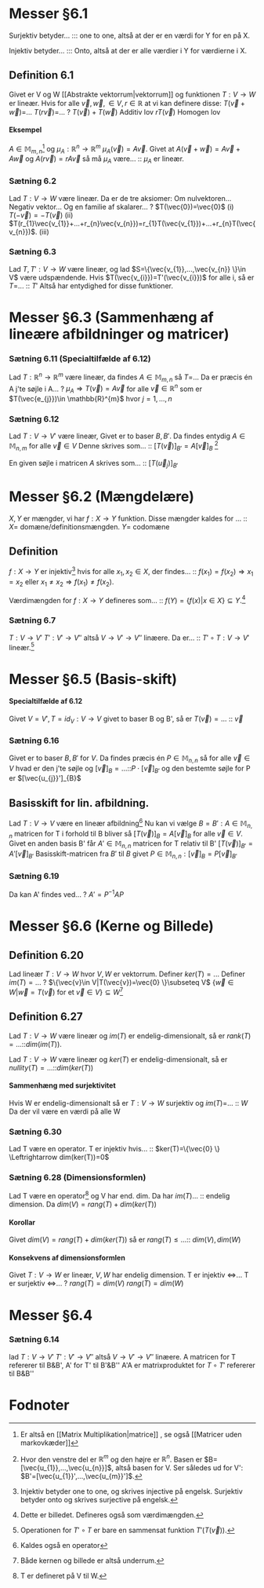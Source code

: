 # Messer §6.1
Surjektiv betyder... ::: one to one, altså at der er en værdi for Y for en på X.
<!--SR:!2022-12-09,4,284!2022-12-09,4,285-->
Injektiv betyder... ::: Onto, altså at der er alle værdier i Y for værdierne i X.
<!--SR:!2022-12-09,4,285!2022-12-09,4,285-->
## Definition 6.1
Givet er V og W [[Abstrakte vektorrum|vektorrum]] og funktionen $T:V \to W$ er lineær. 
Hvis for alle $\vec{v},\vec{w},\in V,r \in \mathbb{R}$ at vi kan definere disse:
$T(\vec{v}+\vec{w})=$...
$T(r \vec{v})=$...
?
$T(\vec{v})+T(\vec{w})$ Additiv lov
$rT(\vec{v})$ Homogen lov
<!--SR:!2022-12-09,4,285-->

#### Eksempel
$A \in \mathbb{M}_{m,n}$[^7] og $\mu _{A}:\mathbb{R}^{n}\to \mathbb{R}^{m}$ $\mu_{A}(\vec{v})=A \vec{v}$. Givet at $A(\vec{v}+\vec{w})=A\vec{v}+A\vec{w}$ og $A(r \vec{v})=r A\vec{v}$ så må $\mu_{A}$ være... :: $\mu_{A}$ er lineær.
<!--SR:!2022-12-21,13,274-->

### Sætning 6.2

Lad $T:V \to W$ være lineær. Da er de tre aksiomer:
Om nulvektoren...
Negativ vektor...
Og en familie af skalarer...
?
$T(\vec{0})=\vec{0}$ (i)
$T(-\vec{v})=-T(\vec{v})$ (ii)
$T(r_{1}\vec{v_{1}}+...+r_{n}\vec{v_{n}})=r_{1}T(\vec{v_{1}})+...+r_{n}T(\vec{v_{n}})$. (iii)
<!--SR:!2022-12-09,4,274-->

### Sætning 6.3
Lad $T,T':V \to W$ være lineær, og lad $S=\{\vec{v_{1}},...,\vec{v_{n}} \}\in V$ være udspændende. Hvis $T(\vec{v_{i}})=T'(\vec{v_{i}})$ for alle i, så er $T=$... :: $T'$ Altså har entydighed for disse funktioner.
<!--SR:!2022-12-19,11,274-->

# Messer §6.3 (Sammenhæng af lineære afbildninger og matricer)
### Sætning 6.11 (Specialtilfælde af 6.12)

Lad $T:\mathbb{R}^{n}\to \mathbb{R}^{m}$ være lineær, da findes 
$A \in \mathbb{M}_{m,n}$ så $T=$...
Da er præcis én A j'te søjle i A...
?
$\mu_{A}\Rightarrow T(\vec{v})=A\vec{v}$ for alle $\vec{v}\in \mathbb{R}^{n}$
som er $T(\vec{e_{j}})\in \mathbb{R}^{m}$ hvor $j=1,...,n$ 
<!--SR:!2022-12-20,12,274-->

### Sætning 6.12
Lad $T:V \to V'$ være lineær, Givet er to baser $B,B'$. Da findes entydig $A \in \mathbb{M}_{n,m}$ for alle $\vec{v}\in V$ Denne skrives som... :: $[T(\vec{v})]_{B'}=A[\vec{v}]_{B}$ [^1]
<!--SR:!2022-12-09,4,285-->
En given søjle i matricen $A$ skrives som... :: $[T(\vec{u}_{j})]_{B'}$ 
<!--SR:!2022-12-09,4,274-->
 
# Messer §6.2 (Mængdelære)
$X,Y$ er mængder, vi har $f:X \to Y$ funktion. Disse mængder kaldes for ... :: $X=$ domæne/definitionsmængden. $Y=$ codomæne
<!--SR:!2022-12-09,4,274-->
## Definition
$f:X \to Y$ er injektiv[^2] hvis for alle $x_{1},x_{2}\in X,$ der findes... :: $f(x_{1})=f(x_{2})\Rightarrow x_{1}=x_{2}$ eller $x_{1}\neq x_{2}\Rightarrow f(x_{1})\neq f(x_{2})$.
<!--SR:!2022-12-09,4,274-->
Værdimængden for $f:X \to Y$ defineres som... :: $f(Y)=\{f(x)|x \in X \}\subseteq Y$.[^3]
<!--SR:!2022-12-09,4,274-->
### Sætning 6.7
$T:V \to V'$ $T':V'\to V''$ altså $V \to V'\to V''$ linæere. Da er... :: $T'\circ T:V \to V'$ lineær.[^8]
<!--SR:!2022-12-20,12,270-->
# Messer §6.5 (Basis-skift)
#### Specialtilfælde af 6.12
Givet $V=V',T=id_{V}:V \to V$ givet to baser B og B', så er $T(\vec{v})=...$ :: $\vec{v}$
<!--SR:!2022-12-09,4,274-->

### Sætning 6.16 
Givet er to baser $B,B'$ for $V$. Da findes præcis én $P \in \mathbb{M}_{n,n}$ så for alle $\vec{v}\in V$ hvad er den j'te søjle og $[\vec{v}]_{B}=...$::$P \cdot [\vec{v}]_{B'}$ og den bestemte søjle for P er $[\vec{u_{j}}']_{B}$
<!--SR:!2022-12-09,4,274-->

## Basisskift for lin. afbildning.
Lad $T:V \to V$ være en lineær afbildning[^4] Nu kan vi vælge $B=B':A \in \mathbb{M}_{n,n}$ matricen for T i forhold til B bliver så $[T(\vec{v})]_{B}=A[\vec{v}]_{B}$ for alle $\vec{v}\in V$. 
Givet en anden basis B' får $A' \in \mathbb{M}_{n,n}$ matricen for T relativ til B' $[T(\vec{v})]_{B'}=A'[\vec{v}]_{B'}$ 
Basisskift-matricen fra $B'$ til $B$ givet $P \in \mathbb{M}_{n,n}:[\vec{v}]_{B}=P[\vec{v}]_{B'}$
### Sætning 6.19
Da kan A' findes ved...
?
$A'=P^{-1}AP$
<!--SR:!2022-12-09,4,274-->

# Messer §6.6 (Kerne og Billede)

## Definition 6.20
Lad lineær $T:V \to W$ hvor $V,W$ er vektorrum. 
Definer $ker(T)=...$
Definer $im(T)=...$
?
$\{\vec{v}\in V|T(\vec{v})=\vec{0} \}\subseteq V$
$\{\vec{w}\in W|\vec{w}=T(\vec{v}) \text{ for et }\vec{v}\in V \}\subseteq W$[^5]
<!--SR:!2022-12-09,4,274-->

## Definition 6.27
Lad $T:V \to W$ være lineær og $im(T)$ er endelig-dimensionalt, så er $rank(T)=...$::$dim(im(T))$.
<!--SR:!2022-12-09,4,274-->
Lad $T:V \to W$ være lineær og $ker(T)$ er endelig-dimensionalt, så er $nullity(T)=...$::$dim(ker(T))$
<!--SR:!2022-12-09,4,274-->
#### Sammenhæng med surjektivitet 
Hvis W er endelig-dimensionalt så er $T:V \to W$ surjektiv og $im(T)=$... :: $W$ Da der vil være en værdi på alle W
<!--SR:!2022-12-09,4,274-->
### Sætning 6.30
Lad T være en operator. T er injektiv hvis... :: $ker(T)=\{\vec{0} \} \Leftrightarrow dim(ker(T))=0$ 
<!--SR:!2022-12-09,4,270-->
### Sætning 6.28 (Dimensionsformlen)
Lad T være en operator[^6] og V har end. dim. Da har $im(T)$... :: endelig dimension. Da $dim(V)=rang(T)+dim(ker(T))$
<!--SR:!2022-12-09,4,270-->
#### Korollar
Givet $dim(V)=rang(T)+dim(ker(T))$ så er $rang(T)\leq ...$:: $dim(V),dim(W)$
<!--SR:!2022-12-09,4,274-->

#### Konsekvens af dimensionsformlen
Givet $T:V \to W$ er lineær, $V,W$ har endelig dimension.
T er injektiv $\Leftrightarrow$...
T er surjektiv $\Leftrightarrow$...
?
$rang(T)=dim(V)$
$rang(T)=dim(W)$
<!--SR:!2022-12-09,4,274-->

# Messer §6.4
### Sætning 6.14
lad $T:V \to V'$ $T':V'\to V''$ altså $V \to V'\to V''$ linæere. 
A matricen for T refererer til B&B', A' for T' til B'&B''
A'A er matrixproduktet for $T \circ T'$ refererer til B&B''

# Fodnoter
[^1]: Hvor den venstre del er $\mathbb{R}^{m}$ og den højre er $\mathbb{R}^{n}$. Basen er $B=[\vec{u_{1}},...,\vec{u_{n}}]$, altså basen for V. Ser således ud for V': $B'=[\vec{u_{1}}',...,\vec{u_{m}}']$.
[^2]: Injektiv betyder one to one, og skrives injective på engelsk. Surjektiv betyder onto og skrives surjective på engelsk.
[^3]: Dette er billedet. Defineres også som værdimængden.
[^4]: Kaldes også en operator
[^5]: Både kernen og billede er altså underrum.
[^6]: T er defineret på V til W.
[^7]: Er altså en [[Matrix Multiplikation|matrice]] , se også [[Matricer uden markovkæder]]
[^8]: Operationen for $T'\circ T$ er bare en sammensat funktion $T'(T(\vec{v}))$.